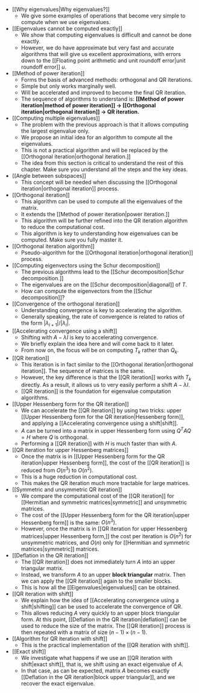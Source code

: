- [[Why eigenvalues|Why eigenvalues?]]
	- We give some examples of operations that become very simple to compute when we use eigenvalues.
- [[Eigenvalues cannot be computed exactly]]
	- We show that computing eigenvalues is difficult and cannot be done exactly.
	- However, we do have approximate but very fast and accurate algorithms that will give us excellent approximations, with errors down to the [[Floating point arithmetic and unit roundoff error|unit roundoff error]] $u$.
- [[Method of power iteration]]
	- Forms the basis of advanced methods: orthogonal and QR iterations.
	- Simple but only works marginally well.
	- Will be accelerated and improved to become the final QR iteration.
	- The sequence of algorithms to understand is: **[[Method of power iteration|method of power iteration]] → [[Orthogonal iteration|orthogonal iteration]] → QR iteration.**
- [[Computing multiple eigenvalues]]
	- The problem with the previous approach is that it allows computing the largest eigenvalue only.
	- We propose an initial idea for an algorithm to compute all the eigenvalues.
	- This is not a practical algorithm and will be replaced by the [[Orthogonal iteration|orthogonal iteration.]]
	- The idea from this section is critical to understand the rest of this chapter. Make sure you understand all the steps and the key ideas.
- [[Angle between subspaces]]
	- This concept will be needed when discussing the [[Orthogonal iteration|orthogonal iteration]] process.
- [[Orthogonal iteration]]
	- This algorithm can be used to compute all the eigenvalues of the matrix.
	- It extends the [[Method of power iteration|power iteration.]]
	- This algorithm will be further refined into the QR iteration algorithm to reduce the computational cost.
	- This algorithm is key to understanding how eigenvalues can be computed. Make sure you fully master it.
- [[Orthogonal iteration algorithm]]
	- Pseudo-algorithm for the [[Orthogonal iteration|orthogonal iteration]] process.
- [[Computing eigenvectors using the Schur decomposition]]
	- The previous algorithms lead to the [[Schur decomposition|Schur decomposition.]]
	- The eigenvalues are on the [[Schur decomposition|diagonal]] of $T$.
	- How can compute the eigenvectors from the [[Schur decomposition]]?
- [[Convergence of the orthogonal iteration]]
	- Understanding convergence is key to accelerating the algorithm.
	- Generally speaking, the rate of convergence is related to ratios of the form $|\lambda_{i+1}|/|\lambda_i|$.
- [[Accelerating convergence using a shift]]
	- Shifting with $A - \lambda I$ is key to accelerating convergence.
	- We briefly explain the idea here and will come back to it later.
	- From now on, the focus will be on computing $T_k$ rather than $Q_k$.
- [[QR iteration]]
	- This iteration is in fact similar to the [[Orthogonal iteration|orthogonal iteration]]. The sequence of matrices is the same.
	- However, the key difference is that the [[QR iteration]] works with $T_k$ directly. As a result, it allows us to very easily perform a shift $A - \lambda I$.
	- [[QR iteration]] is the foundation for eigenvalue computation algorithms.
- [[Upper Hessenberg form for the QR iteration]]
	- We can accelerate the [[QR iteration]] by using two tricks: upper [[Upper Hessenberg form for the QR iteration|Hessenberg form]], and applying a [[Accelerating convergence using a shift|shift]].
	- $A$ can be turned into a matrix in upper Hessenberg form using $Q^T A Q = H$ where $Q$ is orthogonal.
	- Performing a [[QR iteration]] with $H$ is much faster than with $A$.
- [[QR iteration for upper Hessenberg matrices]]
	- Once the matrix is in [[Upper Hessenberg form for the QR iteration|upper Hessenberg form]], the cost of the [[QR iteration]] is reduced from $O(n^3)$ to $O(n^2)$.
	- This is a huge reduction in computational cost.
	- This makes the QR iteration much more tractable for large matrices.
- [[Symmetric and unsymmetric QR iteration]]
	- We compare the computational cost of the [[QR iteration]] for [[Hermitian and symmetric matrices|symmetric]] and unsymmetric matrices.
	-  The cost of the [[Upper Hessenberg form for the QR iteration|upper Hessenberg form]] is the same: $O(n^3)$.
	- However, once the matrix is in [[QR iteration for upper Hessenberg matrices|upper Hessenberg form,]] the cost per iteration is $O(n^2)$ for unsymmetric matrices, and $O(n)$ only for [[Hermitian and symmetric matrices|symmetric]] matrices.
- [[Deflation in the QR iteration]]
	- The [[QR iteration]] does not immediately turn $A$ into an upper triangular matrix.
	- Instead, we transform $A$ to an upper **block triangular** matrix. Then we can apply the [[QR iteration]] again to the smaller blocks.
	- This is how all the [[Eigenvalues|eigenvalues]] can be obtained.
- [[QR iteration with shift]]
	- We explain how the idea of [[Accelerating convergence using a shift|shifting]] can be used to accelerate the convergence of QR.
	- This allows reducing $A$ very quickly to an upper block triangular form. At this point, [[Deflation in the QR iteration|deflation]] can be used to reduce the size of the matrix. The [[QR iteration]] process is then repeated with a matrix of size $(n-1) \times (n-1)$.
- [[Algorithm for QR iteration with shift]]
	- This is the practical implementation of the [[QR iteration with shift]].
- [[Exact shift]]
	- We investigate what happens if we use an [[QR iteration with shift|exact shift]], that is, we shift using an exact eigenvalue of $A$.
	- In that case, as can be expected, matrix $A$ becomes exactly [[Deflation in the QR iteration|block upper triangular]], and we recover the exact eigenvalue.